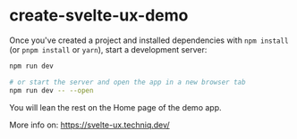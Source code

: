 # create-svelte-ux-demo

Once you've created a project and installed dependencies with `npm install` (or `pnpm install` or `yarn`), start a development server:

```bash
npm run dev

# or start the server and open the app in a new browser tab
npm run dev -- --open
```

You will lean the rest on the Home page of the demo app.

More info on: https://svelte-ux.techniq.dev/
